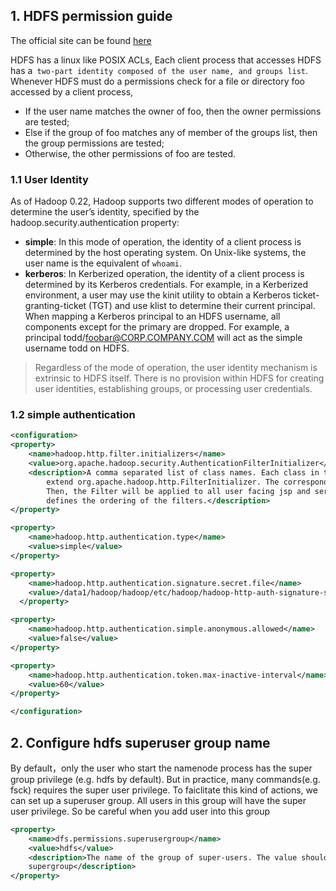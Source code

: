 
## 1. HDFS permission guide
The official site can be found [here](https://hadoop.apache.org/docs/stable/hadoop-project-dist/hadoop-hdfs/HdfsPermissionsGuide.html)

HDFS has a linux like POSIX ACLs, Each client process that accesses HDFS has a` two-part identity composed of the user name, and groups list`. 
Whenever HDFS must do a permissions check for a file or directory foo accessed by a client process,

- If the user name matches the owner of foo, then the owner permissions are tested;
- Else if the group of foo matches any of member of the groups list, then the group permissions are tested;
- Otherwise, the other permissions of foo are tested.

### 1.1 User Identity
As of Hadoop 0.22, Hadoop supports two different modes of operation to determine the user’s identity, specified by the hadoop.security.authentication property:

- **simple**: In this mode of operation, the identity of a client process is determined by the host operating 
            system. On Unix-like systems, the user name is the equivalent of `whoami`.
- **kerberos**: In Kerberized operation, the identity of a client process is determined by its Kerberos credentials. 
           For example, in a Kerberized environment, a user may use the kinit utility to obtain a Kerberos 
           ticket-granting-ticket (TGT) and use klist to determine their current principal. When mapping a Kerberos 
           principal to an HDFS username, all components except for the primary are dropped. For example, a 
          principal todd/foobar@CORP.COMPANY.COM will act as the simple username todd on HDFS.

> Regardless of the mode of operation, the user identity mechanism is extrinsic to HDFS itself. There is no provision within HDFS for creating user identities, establishing groups, or processing user credentials.

### 1.2 simple authentication

```xml
<configuration>
<property>
	<name>hadoop.http.filter.initializers</name>
	<value>org.apache.hadoop.security.AuthenticationFilterInitializer</value>
	<description>A comma separated list of class names. Each class in the list must 
        extend org.apache.hadoop.http.FilterInitializer. The corresponding Filter will be initialized. 
        Then, the Filter will be applied to all user facing jsp and servlet web pages. The ordering of the list 
        defines the ordering of the filters.</description>
</property>

<property>
    <name>hadoop.http.authentication.type</name>
    <value>simple</value>
</property>

<property>
    <name>hadoop.http.authentication.signature.secret.file</name>
    <value>/data1/hadoop/hadoop/etc/hadoop/hadoop-http-auth-signature-secret</value>
  </property>

<property>
    <name>hadoop.http.authentication.simple.anonymous.allowed</name>
    <value>false</value>
</property>

<property>
    <name>hadoop.http.authentication.token.max-inactive-interval</name>
    <value>60</value>
</property>

</configuration>
```


## 2. Configure hdfs superuser group name

By default，only the user who start the namenode process has the super group privilege (e.g. hdfs by default).
But in practice, many commands(e.g. fsck) requires the super user privilege. To faiclitate this kind of actions,
we can set up a superuser group. All users in this group will have the super user privilege. So be careful when you
add user into this group
```xml
<property>
    <name>dfs.permissions.superusergroup</name>
    <value>hdfs</value>
    <description>The name of the group of super-users. The value should be a single group name. Default value is
    supergroup</description>
</property>
```